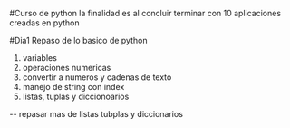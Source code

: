 #Curso de python
la finalidad es al concluir terminar con 10 aplicaciones
creadas en python

#Dia1
Repaso de lo basico de python
1. variables
2. operaciones numericas
3. convertir a numeros y cadenas de texto
4. manejo de string con index
5. listas, tuplas y diccionoarios

-- repasar mas de listas tubplas y diccionarios

